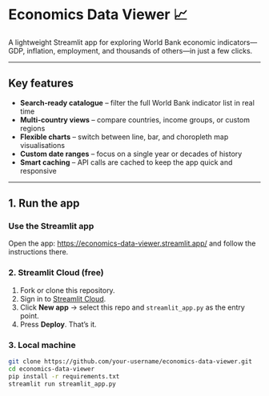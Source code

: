 # Economics Data Viewer 📈

A lightweight Streamlit app for exploring World Bank economic indicators—GDP, inflation, employment, and thousands of others—in just a few clicks.

---

## Key features

- **Search-ready catalogue** – filter the full World Bank indicator list in real time  
- **Multi-country views** – compare countries, income groups, or custom regions  
- **Flexible charts** – switch between line, bar, and choropleth map visualisations  
- **Custom date ranges** – focus on a single year or decades of history  
- **Smart caching** – API calls are cached to keep the app quick and responsive  

---

## 1. Run the app

### Use the Streamlit app
Open the app: https://economics-data-viewer.streamlit.app/ and follow the instructions there.

### 2. Streamlit Cloud (free)

1. Fork or clone this repository.  
2. Sign in to [Streamlit Cloud](https://streamlit.io/cloud).  
3. Click **New app** → select this repo and `streamlit_app.py` as the entry point.  
4. Press **Deploy**. That’s it.

### 3. Local machine

```bash
git clone https://github.com/your-username/economics-data-viewer.git
cd economics-data-viewer
pip install -r requirements.txt
streamlit run streamlit_app.py
